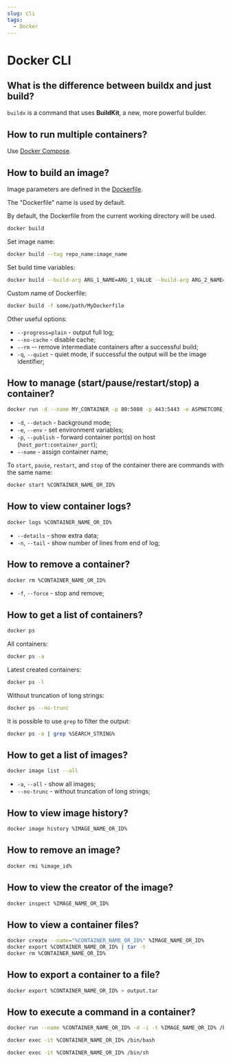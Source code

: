 ```yaml
---
slug: cli
tags:
  - Docker
---
```


# Docker CLI

## What is the difference between buildx and just build?

`buildx` is a command that uses **BuildKit**, a new, more powerful builder.

## How to run multiple containers?

Use [Docker Compose](docker-compose-cli).

## How to build an image?

Image parameters are defined in the [Dockerfile](dockerfile).

The "Dockerfile" name is used by default.

By default, the Dockerfile from the current working directory will be used.

```bash
docker build
```

Set image name:

```bash
docker build --tag repo_name:image_name
```

Set build time variables:

```bash
docker build --build-arg ARG_1_NAME=ARG_1_VALUE --build-arg ARG_2_NAME=ARG_2_VALUE
```

Custom name of Dockerfile:

```bash
docker build -f some/path/MyDockerfile
```

Other useful options:

* `--progress=plain` - output full log;
* `--no-cache` - disable cache;
* `--rm` -- remove intermediate containers after a successful build;
* `-q`, `--quiet` - quiet mode, if successful the output will be the image identifier;

## How to manage (start/pause/restart/stop) a container?

```bash
docker run -d --name MY_CONTAINER -p 80:5080 -p 443:5443 -e ASPNETCORE_URLS="http://+:5080;https://+:5443" %IMAGE_ID_OR_NAME%
```

* `-d`, `--detach` - background mode;
* `-e`, `--env` - set environment variables;
* `-p`, `--publish` - forward container port(s) on host (`host_port:container_port`);
* `--name` - assign container name;

To `start`, `pause`, `restart`, and `stop` of the container there are commands with the same name:

```bash
docker start %CONTAINER_NAME_OR_ID%
```

## How to view container logs?

```bash
docker logs %CONTAINER_NAME_OR_ID%
```

* `--details` - show extra data;
* `-n`, `--tail` - show number of lines from end of log;

## How to remove a container?

```bash
docker rm %CONTAINER_NAME_OR_ID%
```

* `-f`, `--force` - stop and remove;

## How to get a list of containers?

```bash
docker ps
```

All containers:

```bash
docker ps -a
```

Latest created containers:

```bash
docker ps -l
```

Without truncation of long strings:

```bash
docker ps --no-trunc
```

It is possible to use `grep` to filter the output:

```bash
docker ps -a | grep %SEARCH_STRING%
```

## How to get a list of images?

```bash
docker image list --all
```

* `-a`, `--all` - show all images;
* `--no-trunc` - without truncation of long strings;

## How to view image history?

```bash
docker image history %IMAGE_NAME_OR_ID%
```

## How to remove an image?

```bash
docker rmi %image_id%
```

## How to view the creator of the image?

```bash
docker inspect %IMAGE_NAME_OR_ID%
```

## How to view a container files?

```bash
docker create --name="%CONTAINER_NAME_OR_ID%" %IMAGE_NAME_OR_ID%
docker export %CONTAINER_NAME_OR_ID% | tar -t
docker rm %CONTAINER_NAME_OR_ID%
```

## How to export a container to a file?

```bash
docker export %CONTAINER_NAME_OR_ID% > output.tar
```

## How to execute a command in a container?

```bash
docker run --name %CONTAINER_NAME_OR_ID% -d -i -t %IMAGE_NAME_OR_ID% /bin/sh
```

```bash
docker exec -it %CONTAINER_NAME_OR_ID% /bin/bash
```

```bash
docker exec -it %CONTAINER_NAME_OR_ID% /bin/sh
```
